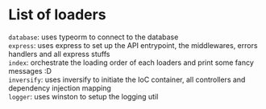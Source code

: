 # List of loaders

`database`: uses typeorm to connect to the database  
`express`: uses express to set up the API entrypoint, the middlewares, errors handlers and all express stuffs  
`index`: orchestrate the loading order of each loaders and print some fancy messages :D  
`inversify`: uses inversify to initiate the IoC container, all controllers and dependency injection mapping  
`logger`: uses winston to setup the logging util
